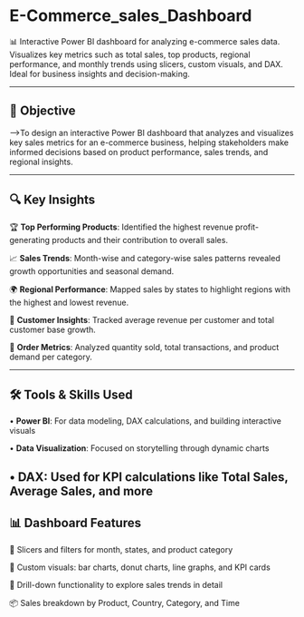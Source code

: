 # E-Commerce_sales_Dashboard

 📊 Interactive Power BI dashboard for analyzing e-commerce sales data. Visualizes key metrics such as total sales, top products, regional performance, and monthly trends using slicers, custom visuals, and DAX. Ideal for business insights and decision-making.

---

## 🎯 Objective

 -->To design an interactive Power BI dashboard that analyzes and visualizes key sales metrics for an e-commerce business, helping stakeholders make informed decisions based on product performance, sales trends, and regional insights.

---


## 🔍 Key Insights

 🏆 **Top Performing Products**: Identified the highest revenue profit-generating products and their contribution to overall sales.

 📈 **Sales Trends**: Month-wise and category-wise sales patterns revealed growth opportunities and seasonal demand.

 🌍 **Regional Performance**: Mapped sales by states to highlight regions with the highest and lowest revenue.

 💼 **Customer Insights**: Tracked average revenue per customer and total customer base growth.

 🛒 **Order Metrics**: Analyzed quantity sold, total transactions, and product demand per category.

---

## 🛠️ Tools & Skills Used

 •	**Power BI**: For data modeling, DAX calculations, and building interactive visuals

 •	**Data Visualization**: Focused on storytelling through dynamic charts

 •	**DAX**: Used for KPI calculations like Total Sales, Average Sales, and more
---

## 📊 Dashboard Features

 📌 Slicers and filters for month, states, and product category

 📍 Custom visuals: bar charts, donut charts, line graphs, and KPI cards

 🔄 Drill-down functionality to explore sales trends in detail

 📦 Sales breakdown by Product, Country, Category, and Time
